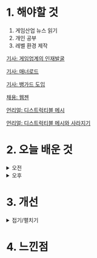 
# 1. 해야할 것

1. 게임산업 뉴스 읽기 
2. 개인 공부  
3. 레벨 환경 제작

[기사: 게임업계의 인재발굴](https://news.bizwatch.co.kr/article/mobile/2024/04/22/0032)

[기사: 매너로드](https://www.gamemeca.com/view.php?gid=1748419)

[기사: 뱅가드 도입](https://www.gameinsight.co.kr/news/articleView.html?idxno=32261)

[채용: 웹젠](https://webzen.recruiter.co.kr/appsite/company/index)

[언리얼: 디스트럭티블 메시](https://www.youtube.com/watch?v=ThZPXbEtNsE)

[언리얼: 디스트럭티블 메시와 사라지기](https://www.youtube.com/watch?v=UgYDhy7_fj4)

# 2. 오늘 배운 것

<details>
<summary>오전</summary>

## 오늘의 뉴스

■ 젠지, 지지틱스 전략적 인수 발표…“이스포츠 교육 혁신에 박차” 
젠지 이스포츠(Gen.G Esports)가 데이터 분석 기반 전적 검색 서비스 기업인 지지틱스(GGtics)를 전략적 인수하기로 했다고 밝혔습니다. 박유찬 젠지글로벌아카데미 대표는 "지지틱스 인수는 이스포츠 산업 혁신에 앞장서고 있는 젠지 이스포츠의 여정에서 중요한 이정표가 될 것입니다.

■ 중세 시뮬레이션 '매너 로드' 이틀 만에 100만 장 판매 
지난 26일 스팀 앞서 해보기로 출시된 중세 전략 시뮬레이션 신작 '매너 로드(Manor Lords)'가 출시 이틀 만에 100만 장의 판매 기록을 달성했습니다. 매너 로드의 퍼블리셔인 후디드 홀스(Hooded Horse)는 28일, 공식 SNS를 통해 매너 로드가 출시 이후 곧바로 100만 장의 판매량을 달성했으며, 스팀 동시 접속자 수 통계에서는 17만 명이라는 놀라운 기록을 세우게 됐다고 소개했습니다.

■ 음울한 백년전쟁, 영토의 지배자가 되어 '크라운 더 블랙 프린스'
에이치투 인터렉티브는 아티팩트 스튜디오(Artefacts Studio)가 개발하고 네이콘(Nacon)이 퍼블리싱하는 전략 게임 ‘크라운 워: 더 블랙 프린스(Crown Wars: The Black Prince)’ PC, PS5 한국어판을 오는 5월 23일 다이렉트 게임즈 및 플레이스테이션 스토어를 통해 정식 출시할 예정이다. 아울러 오늘부터 예약 판매를 실시한다고 밝혔습니다.

■ [Tech] 닌텐도 스위치2, 삼성과 함께?
각종 루머가 무성한 닌텐도 스위치의 후속작, 닌텐도 스위치 2(가칭)에 삼성전자 기술이 들어간 부품이 대거 탑재될 것이라는 주장이 나와 눈길을 끌고 있습니다. 해외 게임 매체 유로게이머의 리차드 리드베터에 의하면 스위치2의 GPU는 삼성전자 7LPH 공정으로 제조한 엔비디아 테그라(Tegra) 시리즈의 T239 탑재가 유력하다고 합니다.

■ 전생했더니 슬라임이 게임으로 나오는 건에 대하여
웹소설 연재 사이트 소설가가 되자를 시작으로 현재는 다양한 미디어로 뻗어나간 '전생했더니 슬라임이었던 건에 대하여'가 8월 8일 게임으로 출시됩니다. 게임은 본 작품은 '전생슬'의 이야기를 간접 체험하면서, 동료들과 연계하여 템페스트를 발전시켜 나가는 액션 RPG입니다. 

■ 애플 비전 프로 생산 조기 중단, "수요 없다"
애플이 지난 2월에 야심차게 선보인 '최초의 공간 컴퓨터' 애플 비전 프로(Apple Vision Pro)의 생산량을 크게 줄였다는 소식이 외신을 통해 전해졌습니다. 현재는 애플이 비전 프로의 사례를 발판 삼아 고가형 하이엔드의 노선을 버리고, 다가오는 2025년에는 저가형 MR 헤드셋을 주요 타겟으로 삼게 될 것이라는 추측도 나오고 있습니다. 

■ '스타트업 일본 진출 돕는다', 오렌지플래닛 세미나
스마일게이트 오렌지플래닛 창업재단이 국내 스타트업의 성공적인 일본 시장 진출을 지원하기 위한 ‘오렌지플래닛 스타트업 일본 진출 세미나’를 2회에 걸쳐 진행한다고 26일 밝혔습니다. 세미나는 일본 시장에 관심이 있는 스타트업 이라면 누구나 4월 30일까지 온라인을 통해 신청할 수 있습니다.

■ '그라나도 에스파다', 해피툭과 대만-홍콩-마카오 서비스
그라나도 에스파다 한국 퍼블리셔인 한빛소프트는 해피툭과 대만, 홍콩, 마카오 서비스 계약을 체결했다고 2024년 4월 26일 밝혔습니다. 해피툭은 현지화 작업을 거쳐 연내 그라나도 에스파다를 새롭게 선보일 예정이며 현지 게임명은 '신왕자의검(新王者之劍)'입니다.

■ 조폐공사와 발행한 메이플 20주년 메달, 수익 1억원 기부
넥슨이 지난해 한국조폐공사와 함께 발행한 ‘메이플스토리’ 20주년 기념메달의 판매 수익금 중 1억 원을 ‘서울대학교병원 넥슨어린이통합케어센터(이하 넥슨어린이통합케어센터)’에 기부했다고 26일 밝혔습니다.

■ 브롤스타즈 '슈퍼셀'이 6년 만에 신작을 출시한다
핀란드의 모바일 게임 개발사 슈퍼셀(Supercell)은 오는 5월 29일 신작 모바일 게임 ‘스쿼드 버스터즈(Squad Busters)’를 글로벌 출시 예정이라고 밝혔습니다. 스쿼드 버스터즈는 캐주얼 플레이어부터 보다 격렬하고 경쟁적인 플레이를 원하는 유저까지, 모바일 기기 소유자라면 누구나 다 즐길 수 있도록 직관적이고 포괄적인 게임 경험 제공을 목표로 제작됐습니다. 
</details>


<details>
<summary>오후</summary>

## 디스트럭티블 메시
![image](https://github.com/JM94Ent/TIL-WIL/assets/143363550/887c8055-f013-4c9c-918e-ea37662e0b87)


1. 프랙처 모드로 선택
2. 파괴 형식(fracture) 선택
3. 프랙처에서 얼마나 조각낼 것인가 선택

![image](https://github.com/JM94Ent/TIL-WIL/assets/143363550/f33b1d84-0073-48a3-94fb-2b104fc2178e)

![image](https://github.com/JM94Ent/TIL-WIL/assets/143363550/1d0e49bb-7b48-4f26-9991-86a6805c7667)


### 부서진 후 사라지기

![image](https://github.com/JM94Ent/TIL-WIL/assets/143363550/0f9ddff2-dc0a-437b-b93d-8d45baad20b8)

### 프랙처 개별 본 색깔 없애기(머티리얼 그대로 두기)

![image](https://github.com/JM94Ent/TIL-WIL/assets/143363550/8cabf28d-e34c-48e1-9a2f-fba5f5e90291)

</details>




# 3. 개선


<details>
<summary>접기/펼치기</summary>


</details>



# 4. 느낀점


